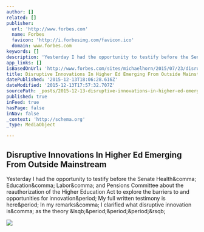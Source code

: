```yaml
---
author: []
related: []
publisher:
  url: 'http://www.forbes.com'
  name: Forbes
  favicon: 'http://i.forbesimg.com/favicon.ico'
  domain: www.forbes.com
keywords: []
description: 'Yesterday I had the opportunity to testify before the Senate Health, Education, Labor, and Pensions Committee about the reauthorization of the Higher Education Act to explore the barriers to and opportunities for innovation. My full written testimony is here. In my remarks, I clarified what disruptive innovation is, as the theory [...]'
app_links: []
isBasedOnUrl: 'http://www.forbes.com/sites/michaelhorn/2015/07/23/disruptive-innovations-in-higher-ed-emerging-from-outside-mainstream/'
title: Disruptive Innovations In Higher Ed Emerging From Outside Mainstream
datePublished: '2015-12-13T18:06:28.616Z'
dateModified: '2015-12-13T17:57:32.707Z'
sourcePath: _posts/2015-12-13-disruptive-innovations-in-higher-ed-emerging-from-outside-ma.md
published: true
inFeed: true
hasPage: false
inNav: false
_context: 'http://schema.org'
_type: MediaObject

---
```

<article style=""><h1>Disruptive Innovations In Higher Ed Emerging From Outside Mainstream</h1><p>Yesterday I had the opportunity to testify before the Senate Health&amp;comma; Education&amp;comma; Labor&amp;comma; and Pensions Committee about the reauthorization of the Higher Education Act to explore the barriers to and opportunities for innovation&amp;period; My full written testimony is here&amp;period; In my remarks&amp;comma; I clarified what disruptive innovation is&amp;comma; as the theory &amp;lsqb;&amp;period;&amp;period;&amp;period;&amp;rsqb;</p><img src="http://images.forbes.com/media/assets/forbes_1200x1200.jpg" /></article>